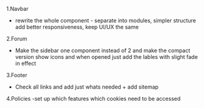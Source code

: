 1.Navbar 
- rewrite the whole component - separate into modules, simpler structure add better responsiveness, keep UI/UX the same

2.Forum
- Make the sidebar one component instead of 2 and make the compact version show icons and when opened just add the lables with slight fade in effect

3.Footer
- Check all links and add just whats needed + add sitemap

4.Policies
-set up which features which cookies need to be accessed


